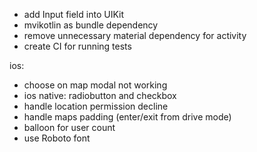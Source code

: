 - add Input field into UIKit
- mvikotlin as bundle dependency
- remove unnecessary material dependency for activity
- create CI for running tests

ios:
- choose on map modal not working
- ios native: radiobutton and checkbox
- handle location permission decline
- handle maps padding (enter/exit from drive mode)
- balloon for user count
- use Roboto font
